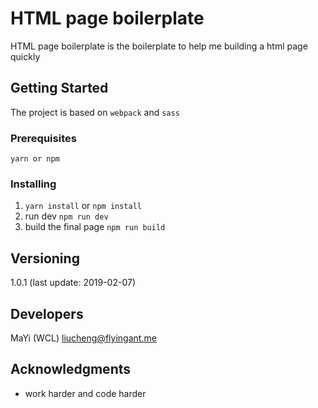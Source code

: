 # HTML page boilerplate

HTML page boilerplate is the boilerplate to help me building a html page quickly

## Getting Started

The project is based on `webpack` and `sass`

### Prerequisites

```
yarn or npm
```

### Installing

1. `yarn install` or `npm install`
2. run dev `npm run dev`
3. build the final page `npm run build`

## Versioning

1.0.1 (last update: 2019-02-07)

## Developers

MaYi (WCL) <liucheng@flyingant.me>

## Acknowledgments

* work harder and code harder

